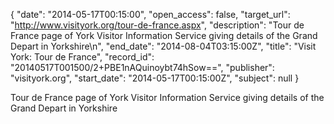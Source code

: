 {
  "date": "2014-05-17T00:15:00", 
  "open_access": false, 
  "target_url": "http://www.visityork.org/tour-de-france.aspx", 
  "description": "Tour de France page of York Visitor Information Service giving details of the Grand Depart in Yorkshire\n", 
  "end_date": "2014-08-04T03:15:00Z", 
  "title": "Visit York: Tour de France", 
  "record_id": "20140517T001500/2+PBE1nAQuinoybt74hSow==", 
  "publisher": "visityork.org", 
  "start_date": "2014-05-17T00:15:00Z", 
  "subject": null
}

Tour de France page of York Visitor Information Service giving details of the Grand Depart in Yorkshire
